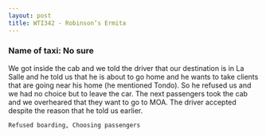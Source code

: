 ```yaml
---
layout: post
title: WTI342 - Robinson’s Ermita
---
```


### Name of taxi: No sure

We got inside the cab and we told the driver that our destination is in La Salle and he told us that he is about to go home and he wants to take clients that are going near his home (he mentioned Tondo). So he refused us and we had no choice but to leave the car. The next passengers took the cab and we overheared that they want to go to MOA. The driver accepted despite the reason that he told us earlier.

```Refused boarding, Choosing passengers```

